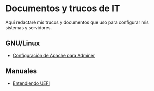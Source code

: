 # Documentos y trucos de IT

Aquí redactaré mis trucos y documentos que uso para configurar mis sistemas y servidores.

## GNU/Linux

- [Configuración de Apache para Adminer](configuracion_apache_para_adminer.md)

## Manuales
- [Entendiendo UEFI](01-entendiendo_uefi_introduccion.md)

